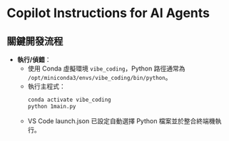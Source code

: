 # Copilot Instructions for AI Agents


## 關鍵開發流程
- **執行/偵錯**：
  - 使用 Conda 虛擬環境 `vibe_coding`，Python 路徑通常為 `/opt/miniconda3/envs/vibe_coding/bin/python`。
  - 執行主程式：
    ```bash
    conda activate vibe_coding
    python 1main.py
    ```
  - VS Code launch.json 已設定自動選擇 Python 檔案並於整合終端機執行。

